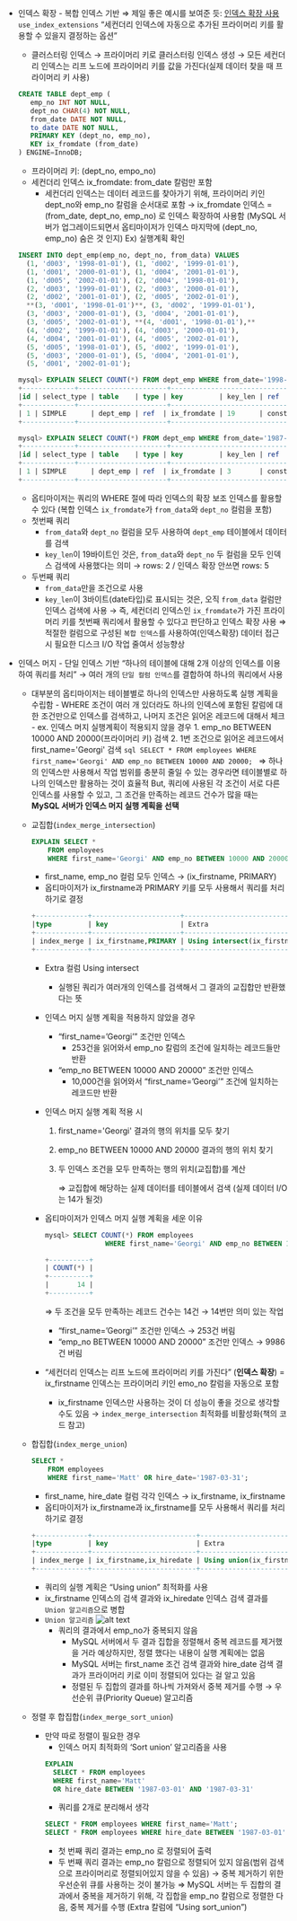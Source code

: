 - 인덱스 확장 - 복합 인덱스 기반
  ⇒ 제일 좋은 예시를 보여준 듯: [인덱스 확장 사용](https://myinfrabox.tistory.com/88)
  `use_index_extensions`
  “세컨더리 인덱스에 자동으로 추가된 프라이머리 키를 활용할 수 있을지 결정하는 옵션”

  - 클러스터링 인덱스 → 프라이머리 키로 클러스터링 인덱스 생성 → 모든 세컨더리 인덱스는 리프 노드에 프라이머리 키를 값을 가진다(실제 데이터 찾을 때 프라이머리 키 사용)

  ```sql
  CREATE TABLE dept_emp (
     emp_no INT NOT NULL,
     dept_no CHAR(4) NOT NULL,
     from_date DATE NOT NULL,
     to_date DATE NOT NULL,
     PRIMARY KEY (dept_no, emp_no),
     KEY ix_fromdate (from_date)
  ) ENGINE=InnoDB;
  ```

  - 프라이머리 키: (dept_no, empo_no)
  - 세컨더리 인덱스 ix_fromdate: from_date 칼럼만 포함
    - 세컨더리 인덱스는 데이터 레코드를 찾아가기 위해, 프라이머리 키인 dept_no와 emp_no 칼럼을 순서대로 포함
      → ix_fromdate 인덱스 = (from_date, dept_no, emp_no) 로 인덱스 확장하여 사용함
      (MySQL 서버가 업그레이드되면서 옵티마이저가 인덱스 마지막에 (dept_no, emp_no) 숨은 것 인지)
      Ex) 실행계획 확인

  ```sql
  INSERT INTO dept_emp(emp_no, dept_no, from_data) VALUES
  	(1, 'd003', '1998-01-01'), (1, 'd002', '1999-01-01'),
  	(1, 'd001', '2000-01-01'), (1, 'd004', '2001-01-01'),
  	(1, 'd005', '2002-01-01'), (2, 'd004', '1998-01-01'),
  	(2, 'd003', '1999-01-01'), (2, 'd003', '2000-01-01'),
  	(2, 'd002', '2001-01-01'), (2, 'd005', '2002-01-01'),
  	**(3, 'd001', '1998-01-01')**, (3, 'd002', '1999-01-01'),
  	(3, 'd003', '2000-01-01'), (3, 'd004', '2001-01-01'),
  	(3, 'd005', '2002-01-01'), **(4, 'd001', '1998-01-01'),**
    (4, 'd002', '1999-01-01'), (4, 'd003', '2000-01-01'),
    (4, 'd004', '2001-01-01'), (4, 'd005', '2002-01-01'),
    (5, 'd005', '1998-01-01'), (5, 'd002', '1999-01-01'),
    (5, 'd003', '2000-01-01'), (5, 'd004', '2001-01-01'),
    (5, 'd001', '2002-01-01');
  ```

  ```sql
  mysql> EXPLAIN SELECT COUNT(*) FROM dept_emp WHERE from_date='1998-01-01' AND dept_no='d001';
  +-------------+----------------------+------------------------------------+
  |id | select_type | table    | type | key         | key_len | ref         |
  +-------------+----------------------+------------------------------------+
  | 1 | SIMPLE      | dept_emp | ref  | ix_fromdate | 19      | const,const |
  +-------------+----------------------+------------------------------------+

  mysql> EXPLAIN SELECT COUNT(*) FROM dept_emp WHERE from_date='1987-07-25';
  +-------------+----------------------+------------------------------+
  |id | select_type | table    | type | key         | key_len | ref   |
  +-------------+----------------------+------------------------------+
  | 1 | SIMPLE      | dept_emp | ref  | ix_fromdate | 3       | const |
  +-------------+----------------------+------------------------------+
  ```

  - 옵티마이저는 쿼리의 WHERE 절에 따라 인덱스의 확장 보조 인덱스를 활용할 수 있다
    (복합 인덱스 `ix_fromdate`가 `from_data`와 `dept_no` 컬럼을 포함)
  - 첫번째 쿼리
    - `from_data`와 `dept_no` 컬럼을 모두 사용하여 `dept_emp` 테이블에서 데이터를 검색
    - `key_len`이 19바이트인 것은, `from_data`와 `dept_no` 두 컬럼을 모두 인덱스 검색에 사용했다는 의미
      → rows: 2 / 인덱스 확장 안쓰면 rows: 5
  - 두번째 쿼리
    - `from_data`만을 조건으로 사용
    - `key_len`이 3바이트(date타입)로 표시되는 것은, 오직 `from_data` 컬럼만 인덱스 검색에 사용
      → 즉, 세컨더리 인덱스인 `ix_fromdate`가 가진 프라이머리 키를 첫번째 쿼리에서 활용할 수 있다고 판단하고 인덱스 확장 사용
      ⇒ 적절한 컬럼으로 구성된 `복합 인덱스`를 사용하여(인덱스확장) 데이터 접근 시 필요한 디스크 I/O 작업 줄여서 성능향상

- 인덱스 머지 - 단일 인덱스 기반
  “하나의 테이블에 대해 2개 이상의 인덱스를 이용하여 쿼리를 처리”
  → 여러 개의 `단일 컬럼 인덱스`를 결합하여 하나의 쿼리에서 사용

  - 대부분의 옵티마이저는 테이블별로 하나의 인덱스만 사용하도록 실행 계획을 수립함 - WHERE 조건이 여러 개 있더라도 하나의 인덱스에 포함된 칼럼에 대한 조건만으로 인덱스를 검색하고, 나머지 조건은 읽어온 레코드에 대해서 체크 - ex. 인덱스 머지 실행계획이 적용되지 않을 경우 1. emp_no BETWEEN 10000 AND 20000(프라이머리 키) 검색 2. 1번 조건으로 읽어온 레코드에서 first_name='Georgi' 검색
    `sql
SELECT *
	FROM employees
	WHERE first_name='Georgi' AND emp_no BETWEEN 10000 AND 20000;
`
    ⇒ 하나의 인덱스만 사용해서 작업 범위를 충분히 줄일 수 있는 경우라면 테이블별로 하나의 인덱스만 활용하는 것이 효율적
    But, 쿼리에 사용된 각 조건이 서로 다른 인덱스를 사용할 수 있고, 그 조건을 만족하는 레코드 건수가 많을 때는 **MySQL 서버가 인덱스 머지 실행 계획을 선택**
  - 교집합(`index_merge_intersection`)

    ```sql
    EXPLAIN SELECT *
    	FROM employees
    	WHERE first_name='Georgi' AND emp_no BETWEEN 10000 AND 20000;
    ```

    - first_name, emp_no 컬럼 모두 인덱스 → (ix_firstname, PRIMARY)
    - 옵티마이저가 ix_firstname과 PRIMARY 키를 모두 사용해서 쿼리를 처리하기로 결정

    ```sql
    +-------------+----------------------+----------------------------------------------------+
    |type         | key                  | Extra                                              |
    +-------------+----------------------+----------------------------------------------------+
    | index_merge | ix_firstname,PRIMARY | Using intersect(ix_firstname,PRIMARY); Using where |
    +-------------+----------------------+----------------------------------------------------+
    ```

    - Extra 컬럼 Using intersect
      - 실행된 쿼리가 여러개의 인덱스를 검색해서 그 결과의 교집합만 반환했다는 뜻
    - 인덱스 머지 실행 계획을 적용하지 않았을 경우
      - “first_name=’Georgi’” 조건만 인덱스
        - 253건을 읽어와서 emp_no 칼럼의 조건에 일치하는 레코드들만 반환
      - “emp_no BETWEEN 10000 AND 20000” 조건만 인덱스
        - 10,000건을 읽어와서 “first_name=’Georgi’” 조건에 일치하는 레코드만 반환
    - 인덱스 머지 실행 계획 적용 시

      1. first_name='Georgi' 결과의 행의 위치를 모두 찾기
      2. emp_no BETWEEN 10000 AND 20000 결과의 행의 위치 찾기
      3. 두 인덱스 조건을 모두 만족하는 행의 위치(교집합)를 계산

         ⇒ 교집합에 해당하는 실제 데이터를 테이블에서 검색 (실제 데이터 I/O는 14가 될것)

    - 옵티마이저가 인덱스 머지 실행 계획을 세운 이유

      ```sql
      mysql> SELECT COUNT(*) FROM employees
      				 WHERE first_name='Georgi' AND emp_no BETWEEN 10000 AND 20000;

      +----------+
      | COUNT(*) |
      +----------+
      |       14 |
      +----------+
      ```

      ⇒ 두 조건을 모두 만족하는 레코드 건수는 14건 → 14번만 의미 있는 작업

      - “first_name=’Georgi’” 조건만 인덱스 → 253건 버림
      - “emp_no BETWEEN 10000 AND 20000” 조건만 인덱스 → 9986건 버림

    - “세컨더리 인덱스는 리프 노드에 프라이머리 키를 가진다” (**인덱스 확장**)
      = ix_firstname 인덱스는 프라이머리 키인 emo_no 칼럼을 자동으로 포함
      - ix_firstname 인덱스만 사용하는 것이 더 성능이 좋을 것으로 생각할 수도 있음
        → `index_merge_intersection` 최적화를 비활성화(책의 코드 참고)

  - 합집합(`index_merge_union`)
    ```sql
    SELECT *
    	FROM employees
    	WHERE first_name='Matt' OR hire_date='1987-03-31';
    ```
    - first_name, hire_date 컬럼 각각 인덱스 → ix_firstname, ix_firstname
    - 옵티마이저가 ix_firstname과 ix_firstname를 모두 사용해서 쿼리를 처리하기로 결정
    ```sql
    +-------------+--------------------------+----------------------------------------+
    |type         | key                      | Extra                                  |
    +-------------+--------------------------+----------------------------------------+
    | index_merge | ix_firstname,ix_hiredate | Using union(ix_firstname,ix_hiredate); |
    +-------------+--------------------------+----------------------------------------+
    ```
    - 쿼리의 실행 계획은 “Using union” 최적화를 사용
    - ix_firstname 인덱스의 검색 결과와 ix_hiredate 인덱스 검색 결과를 `Union 알고리즘`으로 병합
    - `Union 알고리즘`
      ![alt text](img/image-11.png)
      - 쿼리의 결과에서 emp_no가 중복되지 않음
        - MySQL 서버에서 두 결과 집합을 정렬해서 중복 레코드를 제거했을 거라 예상하지만,
          정렬 했다는 내용이 실행 계획에는 없음
        - MySQL 서버는 first_name 조건 검색 결과와 hire_date 검색 결과가 프라이머리 키로 이미 정렬되어 있다는 걸 알고 있음
        - 정렬된 두 집합의 결과를 하나씩 가져와서 중복 제거를 수행 → 우선순위 큐(Priority Queue) 알고리즘
  - 정렬 후 합집합(`index_merge_sort_union`)
    - 만약 따로 정렬이 필요한 경우
      - 인덱스 머지 최적화의 ‘Sort union’ 알고리즘을 사용
      ```sql
      EXPLAIN
      	SELECT * FROM employees
      	WHERE first_name='Matt'
      	OR hire_date BETWEEN '1987-03-01' AND '1987-03-31'
      ```
      - 쿼리를 2개로 분리해서 생각
      ```sql
      SELECT * FROM employees WHERE first_name='Matt';
      SELECT * FROM employees WHERE hire_date BETWEEN '1987-03-01' AND '1987-03-31'';
      ```
      - 첫 번째 쿼리 결과는 emp_no 로 정렬되어 출력
      - 두 번째 쿼리 결과는 emp_no 칼럼으로 정렬되어 있지 않음(범위 검색으로 프라이머리로 정렬되어있지 않을 수 있음)
        → 중복 제거하기 위한 우선순위 큐를 사용하는 것이 불가능
        ⇒ MySQL 서버는 두 집합의 결과에서 중복을 제거하기 위해, 각 집합을 emp_no 칼럼으로 정렬한 다음, 중복 제거를 수행
        (Extra 칼럼에 “Using sort_union”)
